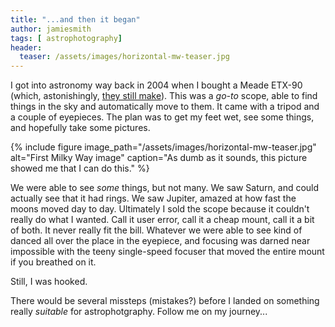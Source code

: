 ```yaml
---
title: "...and then it began"
author: jamiesmith
tags: [ astrophotography]
header:
  teaser: /assets/images/horizontal-mw-teaser.jpg
---
```


I got into astronomy way back in 2004 when I bought a Meade ETX-90 (which, astonishingly, [they still make](https://amzn.to/2oSXHBO)).  This was a _go-to_ scope, able to find things in the sky and automatically move to them.  It came with a tripod and a couple of eyepieces.  The plan was to get my feet wet, see some things, and hopefully take some pictures.

<!--more-->

{% 
  include figure image_path="/assets/images/horizontal-mw-teaser.jpg" 
  alt="First Milky Way image"
  caption="As dumb as it sounds, this picture showed me that I can do this." 
%}

We were able to see *some* things, but not many.  We saw Saturn, and could actually see that it had rings. We saw Jupiter, amazed at how fast the moons moved day to day.  Ultimately I sold the scope because it couldn't really do what I wanted.  Call it user error, call it a cheap mount, call it a bit of both.  It never really fit the bill.  Whatever we were able to see kind of danced all over the place in the eyepiece, and focusing was darned near impossible with the teeny single-speed focuser that moved the entire mount if you breathed on it.

Still, I was hooked.

There would be several missteps (mistakes?) before I landed on something really _suitable_ for astrophotgraphy.  Follow me on my journey...